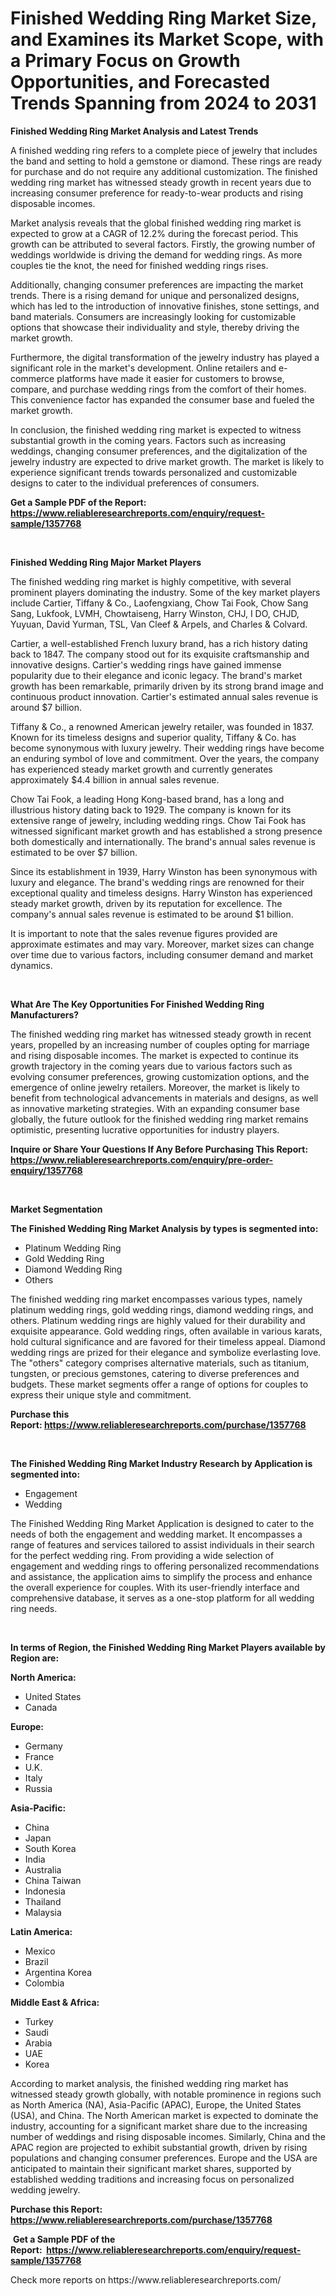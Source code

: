 <p><h1>Finished Wedding Ring Market Size, and Examines its Market Scope, with a Primary Focus on Growth Opportunities, and Forecasted Trends Spanning from 2024 to 2031</h1></p><p><strong>Finished Wedding Ring Market Analysis and Latest Trends</strong></p>
<p><p>A finished wedding ring refers to a complete piece of jewelry that includes the band and setting to hold a gemstone or diamond. These rings are ready for purchase and do not require any additional customization. The finished wedding ring market has witnessed steady growth in recent years due to increasing consumer preference for ready-to-wear products and rising disposable incomes.</p><p>Market analysis reveals that the global finished wedding ring market is expected to grow at a CAGR of 12.2% during the forecast period. This growth can be attributed to several factors. Firstly, the growing number of weddings worldwide is driving the demand for wedding rings. As more couples tie the knot, the need for finished wedding rings rises.</p><p>Additionally, changing consumer preferences are impacting the market trends. There is a rising demand for unique and personalized designs, which has led to the introduction of innovative finishes, stone settings, and band materials. Consumers are increasingly looking for customizable options that showcase their individuality and style, thereby driving the market growth.</p><p>Furthermore, the digital transformation of the jewelry industry has played a significant role in the market's development. Online retailers and e-commerce platforms have made it easier for customers to browse, compare, and purchase wedding rings from the comfort of their homes. This convenience factor has expanded the consumer base and fueled the market growth.</p><p>In conclusion, the finished wedding ring market is expected to witness substantial growth in the coming years. Factors such as increasing weddings, changing consumer preferences, and the digitalization of the jewelry industry are expected to drive market growth. The market is likely to experience significant trends towards personalized and customizable designs to cater to the individual preferences of consumers.</p></p>
<p><strong>Get a Sample PDF of the Report:&nbsp; <a href="https://www.reliableresearchreports.com/enquiry/request-sample/1357768">https://www.reliableresearchreports.com/enquiry/request-sample/1357768</a></strong></p>
<p>&nbsp;</p>
<p><strong>Finished Wedding Ring Major Market Players</strong></p>
<p><p>The finished wedding ring market is highly competitive, with several prominent players dominating the industry. Some of the key market players include Cartier, Tiffany & Co., Laofengxiang, Chow Tai Fook, Chow Sang Sang, Lukfook, LVMH, Chowtaiseng, Harry Winston, CHJ, I DO, CHJD, Yuyuan, David Yurman, TSL, Van Cleef & Arpels, and Charles & Colvard.</p><p>Cartier, a well-established French luxury brand, has a rich history dating back to 1847. The company stood out for its exquisite craftsmanship and innovative designs. Cartier's wedding rings have gained immense popularity due to their elegance and iconic legacy. The brand's market growth has been remarkable, primarily driven by its strong brand image and continuous product innovation. Cartier's estimated annual sales revenue is around $7 billion.</p><p>Tiffany & Co., a renowned American jewelry retailer, was founded in 1837. Known for its timeless designs and superior quality, Tiffany & Co. has become synonymous with luxury jewelry. Their wedding rings have become an enduring symbol of love and commitment. Over the years, the company has experienced steady market growth and currently generates approximately $4.4 billion in annual sales revenue.</p><p>Chow Tai Fook, a leading Hong Kong-based brand, has a long and illustrious history dating back to 1929. The company is known for its extensive range of jewelry, including wedding rings. Chow Tai Fook has witnessed significant market growth and has established a strong presence both domestically and internationally. The brand's annual sales revenue is estimated to be over $7 billion.</p><p>Since its establishment in 1939, Harry Winston has been synonymous with luxury and elegance. The brand's wedding rings are renowned for their exceptional quality and timeless designs. Harry Winston has experienced steady market growth, driven by its reputation for excellence. The company's annual sales revenue is estimated to be around $1 billion.</p><p>It is important to note that the sales revenue figures provided are approximate estimates and may vary. Moreover, market sizes can change over time due to various factors, including consumer demand and market dynamics.</p></p>
<p>&nbsp;</p>
<p><strong>What Are The Key Opportunities For Finished Wedding Ring Manufacturers?</strong></p>
<p><p>The finished wedding ring market has witnessed steady growth in recent years, propelled by an increasing number of couples opting for marriage and rising disposable incomes. The market is expected to continue its growth trajectory in the coming years due to various factors such as evolving consumer preferences, growing customization options, and the emergence of online jewelry retailers. Moreover, the market is likely to benefit from technological advancements in materials and designs, as well as innovative marketing strategies. With an expanding consumer base globally, the future outlook for the finished wedding ring market remains optimistic, presenting lucrative opportunities for industry players.</p></p>
<p><strong>Inquire or Share Your Questions If Any Before Purchasing This Report: <a href="https://www.reliableresearchreports.com/enquiry/pre-order-enquiry/1357768">https://www.reliableresearchreports.com/enquiry/pre-order-enquiry/1357768</a></strong></p>
<p>&nbsp;</p>
<p><strong>Market Segmentation</strong></p>
<p><strong>The Finished Wedding Ring Market Analysis by types is segmented into:</strong></p>
<p><ul><li>Platinum Wedding Ring</li><li>Gold Wedding Ring</li><li>Diamond Wedding Ring</li><li>Others</li></ul></p>
<p><p>The finished wedding ring market encompasses various types, namely platinum wedding rings, gold wedding rings, diamond wedding rings, and others. Platinum wedding rings are highly valued for their durability and exquisite appearance. Gold wedding rings, often available in various karats, hold cultural significance and are favored for their timeless appeal. Diamond wedding rings are prized for their elegance and symbolize everlasting love. The "others" category comprises alternative materials, such as titanium, tungsten, or precious gemstones, catering to diverse preferences and budgets. These market segments offer a range of options for couples to express their unique style and commitment.</p></p>
<p><strong>Purchase this Report:&nbsp;<a href="https://www.reliableresearchreports.com/purchase/1357768">https://www.reliableresearchreports.com/purchase/1357768</a></strong></p>
<p>&nbsp;</p>
<p><strong>The Finished Wedding Ring Market Industry Research by Application is segmented into:</strong></p>
<p><ul><li>Engagement</li><li>Wedding</li></ul></p>
<p><p>The Finished Wedding Ring Market Application is designed to cater to the needs of both the engagement and wedding market. It encompasses a range of features and services tailored to assist individuals in their search for the perfect wedding ring. From providing a wide selection of engagement and wedding rings to offering personalized recommendations and assistance, the application aims to simplify the process and enhance the overall experience for couples. With its user-friendly interface and comprehensive database, it serves as a one-stop platform for all wedding ring needs.</p></p>
<p>&nbsp;</p>
<p><strong>In terms of Region, the Finished Wedding Ring Market Players available by Region are:</strong></p>
<p>
    <p> <strong> North America: </strong>
        <ul>
            <li>United States</li>
            <li>Canada</li>
        </ul>
        </p> 
    <p> <strong> Europe: </strong>
        <ul>
            <li>Germany</li>
            <li>France</li>
            <li>U.K.</li>
            <li>Italy</li>
            <li>Russia</li>
        </ul>
        </p> 
    <p> <strong> Asia-Pacific: </strong>
        <ul>
            <li>China</li>
            <li>Japan</li>
            <li>South Korea</li>
            <li>India</li>
            <li>Australia</li>
            <li>China Taiwan</li>
            <li>Indonesia</li>
            <li>Thailand</li>
            <li>Malaysia</li>
        </ul>
        </p> 
    <p> <strong> Latin America: </strong>
        <ul>
            <li>Mexico</li>
            <li>Brazil</li>
            <li>Argentina Korea</li>
            <li>Colombia</li>
        </ul>
        </p> 
    <p> <strong> Middle East & Africa: </strong>
        <ul>
            <li>Turkey</li>
            <li>Saudi</li>
            <li>Arabia</li>
            <li>UAE</li>
            <li>Korea</li>
        </ul>
    </p>
    </p>
<p><p>According to market analysis, the finished wedding ring market has witnessed steady growth globally, with notable prominence in regions such as North America (NA), Asia-Pacific (APAC), Europe, the United States (USA), and China. The North American market is expected to dominate the industry, accounting for a significant market share due to the increasing number of weddings and rising disposable incomes. Similarly, China and the APAC region are projected to exhibit substantial growth, driven by rising populations and changing consumer preferences. Europe and the USA are anticipated to maintain their significant market shares, supported by established wedding traditions and increasing focus on personalized wedding jewelry.</p></p>
<p><strong>Purchase this Report: <a href="https://www.reliableresearchreports.com/purchase/1357768">https://www.reliableresearchreports.com/purchase/1357768</a></strong></p>
<p>&nbsp;<strong>Get a Sample PDF of the Report:&nbsp;&nbsp;<a href="https://www.reliableresearchreports.com/enquiry/request-sample/1357768">https://www.reliableresearchreports.com/enquiry/request-sample/1357768</a></strong></p>
<p><strong></strong></p>
<p>Check more reports on https://www.reliableresearchreports.com/</p>